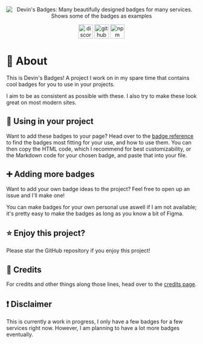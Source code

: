 <div align="center">
<img alt="Devin's Badges: Many beautifully designed badges for many services. Shows some of the badges as examples" src="https://cdn.jsdelivr.net/npm/@intergrav/devins-badges@2/assets/branding/banner_512h.png"></a>

<a href="https://discord.gg/36Tv44cYte"><img alt="discord-plural" height="38" src="https://cdn.jsdelivr.net/npm/@intergrav/devins-badges@2/assets/compact/social/discord-plural_vector.svg"></a>
<a href="https://github.com/intergrav/devins-badges"><img alt="github" height="38" src="https://cdn.jsdelivr.net/npm/@intergrav/devins-badges@2/assets/compact/available/github_vector.svg"></a>
<a href="https://www.npmjs.com/package/@intergrav/devins-badges"><img alt="npm" height="38" src="https://cdn.jsdelivr.net/npm/@intergrav/devins-badges@2/assets/compact/available/npm_vector.svg"></a>
</div>

# 🏅 About

This is Devin's Badges! A project I work on in my spare time that contains cool badges for you to use in your projects.

I aim to be as consistent as possible with these. I also try to make these look great on most modern sites.

## 📰 Using in your project

Want to add these badges to your page? Head over to the [badge reference](https://intergrav.github.io/devins-badges-docs/badges/) to find the badges most fitting for your use, and how to use them. You can then copy the HTML code, which I recommend for best customizability, or the Markdown code for your chosen badge, and paste that into your file.

## ➕ Adding more badges

Want to add your own badge ideas to the project? Feel free to open up an issue and I'll make one!

You can make badges for your own personal use aswell if I am not available; it's pretty easy to make the badges as long as you know a bit of Figma.

## ⭐ Enjoy this project?

Please star the GitHub repository if you enjoy this project!

## 💁 Credits

For credits and other things along those lines, head over to the [credits page](https://intergrav.github.io/devins-badges-docs/credits/).

## ❗ Disclaimer

This is currently a work in progress, I only have a few badges for a few services right now. However, I am planning to have a lot more badges eventually.
